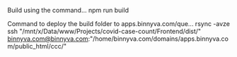 Build using the command...
npm run build

Command to deploy the build folder to apps.binnyva.com/que...
rsync -avze ssh "/mnt/x/Data/www/Projects/covid-case-count/Frontend/dist/" binnyva.com@binnyva.com:"/home/binnyva.com/domains/apps.binnyva.com/public_html/ccc/"
